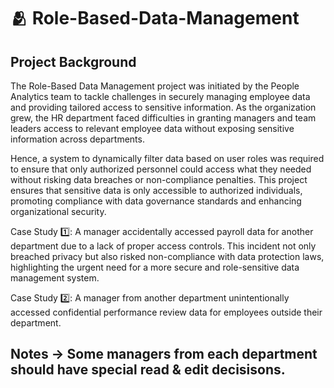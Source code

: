 # 🫂 Role-Based-Data-Management

## Project Background
The Role-Based Data Management project was initiated by the People Analytics team to tackle challenges in securely managing employee data and providing tailored access to sensitive information. As the organization grew, the HR department faced difficulties in granting managers and team leaders access to relevant employee data without exposing sensitive information across departments. 

Hence, a system to dynamically filter data based on user roles was required to ensure that only authorized personnel could access what they needed without risking data breaches or non-compliance penalties. This project ensures that sensitive data is only accessible to authorized individuals, promoting compliance with data governance standards and enhancing organizational security. 

Case Study 1️⃣: A manager accidentally accessed payroll data for another department due to a lack of proper access controls. This incident not only breached privacy but also risked non-compliance with data protection laws, highlighting the urgent need for a more secure and role-sensitive data management system.

Case Study 2️⃣: A manager from another department unintentionally accessed confidential performance review data for employees outside their department.


## Notes -> Some managers from each department should have special read & edit decisisons.
